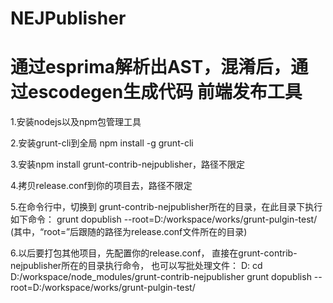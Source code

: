 NEJPublisher
============
通过esprima解析出AST，混淆后，通过escodegen生成代码
前端发布工具
============
1.安装nodejs以及npm包管理工具

2.安装grunt-cli到全局
npm install -g grunt-cli

3.安装npm install grunt-contrib-nejpublisher，路径不限定

4.拷贝release.conf到你的项目去，路径不限定

5.在命令行中，切换到
grunt-contrib-nejpublisher所在的目录，在此目录下执行如下命令：
grunt dopublish --root=D:/workspace/works/grunt-pulgin-test/
(其中，“root=”后跟随的路径为release.conf文件所在的目录)

6.以后要打包其他项目，先配置你的release.conf，
直接在grunt-contrib-nejpublisher所在的目录执行命令，
也可以写批处理文件：
D:
cd D:/workspace/node_modules/grunt-contrib-nejpublisher
grunt dopublish --root=D:/workspace/works/grunt-pulgin-test/
